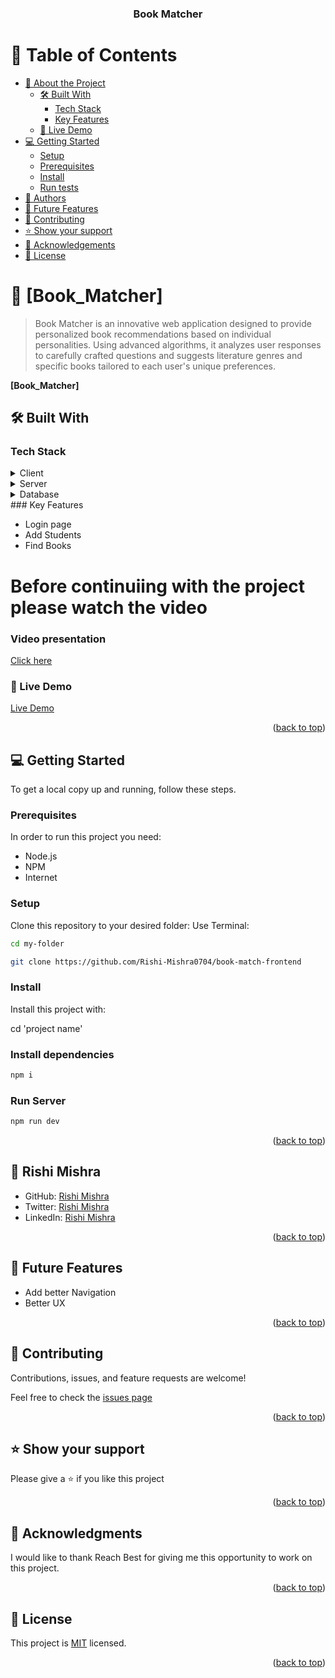 <a name="readme-top"></a>

<div align="center">

  <h3><b>Book Matcher</b></h3>

</div>

<!-- TABLE OF CONTENTS -->

# 📗 Table of Contents

- [📖 About the Project](#about-project)
  - [🛠 Built With](#built-with)
    - [Tech Stack](#tech-stack)
    - [Key Features](#key-features)
  - [🚀 Live Demo](#live-demo)
- [💻 Getting Started](#getting-started)
  - [Setup](#setup)
  - [Prerequisites](#prerequisites)
  - [Install](#install)
  - [Run tests](#run-tests)
- [👥 Authors](#authors)
- [🔭 Future Features](#future-features)
- [🤝 Contributing](#contributing)
- [⭐️ Show your support](#support)
- [🙏 Acknowledgements](#acknowledgements)
- [📝 License](#license)

# 📖 [Book_Matcher] <a name="about-project"></a>

> Book Matcher is an innovative web application designed to provide personalized book recommendations based on individual personalities. Using advanced algorithms, it analyzes user responses to carefully crafted questions and suggests literature genres and specific books tailored to each user's unique preferences.

**[Book_Matcher]**

## 🛠 Built With <a name="built-with"></a>

### Tech Stack <a name="tech-stack"></a>

<details>
<summary>Client</summary>
<ul>
<li>Next.js</li>
<li>Tailwind CSS</li>
<li>TypeScript</li>
</ul>
</details>
<details>
<summary>Server</summary>
<ul>
<li>Django</li>
<li>Django Rest Framework</li>
</ul>
</details>
<details>
<summary>Database</summary>
<ul>
<li>PostgreSQL</li>
</ul>
</details>
### Key Features <a name="key-features"></a>

<ul>
<li>Login page</li>
<li>Add Students</li>
<li>Find Books</li>


</ul>
<h1>Before continuiing with the project please watch the video</h1>

<h3>Video presentation</h3>
<a href="https://drive.google.com/file/d/1bs84yFmiVkm-vmsStWG0C9HwRdqGXVRi/view?usp=sharing">Click here</a>
<h3>🚀 Live Demo</h3>
<a href="https://book-match-frontend.vercel.app/">Live Demo</a>

<p align="right">(<a href="#readme-top">back to top</a>)</p>

## 💻 Getting Started <a name="getting-started"></a>

To get a local copy up and running, follow these steps.

### Prerequisites

In order to run this project you need:
<ul>
<li>Node.js</li>
<li>NPM</li>
<li>Internet</li>


</ul>

### Setup

Clone this repository to your desired folder:
Use Terminal:

```bash
cd my-folder
```
```bash
git clone https://github.com/Rishi-Mishra0704/book-match-frontend
```

### Install

Install this project with:

cd 'project name'

### Install dependencies

```bash
npm i
```

### Run Server
```bash
npm run dev

```


<p align="right">(<a href="#readme-top">back to top</a>)</p>

## <a> 👤 Rishi Mishra </a>

- GitHub: [Rishi Mishra](https://github.com/Rishi-Mishra0704)
- Twitter: [Rishi Mishra](https://twitter.com/RishiMi31357764)
- LinkedIn: [Rishi Mishra](https://www.linkedin.com/in/rrmishra/)

<p align="right">(<a href="#readme-top">back to top</a>)</p>

## 🔭 Future Features <a name="future-features"></a>

<ul>
  <li>Add better Navigation</li>
  <li>Better UX</li>
</ul>

<p align="right">(<a href="#readme-top">back to top</a>)</p>

## 🤝 Contributing <a name="contributing"></a>

Contributions, issues, and feature requests are welcome!

Feel free to check the [issues page](https://github.com/Rishi-Mishra0704/book-cms-frontend/issues)

<p align="right">(<a href="#readme-top">back to top</a>)</p>

## ⭐️ Show your support <a name="support"></a>

Please give a ⭐️ if you like this project

<p align="right">(<a href="#readme-top">back to top</a>)</p>

## 🙏 Acknowledgments <a name="acknowledgements"></a>

I would like to thank Reach Best for giving me this opportunity to work on this project.

<p align="right">(<a href="#readme-top">back to top</a>)</p>

## 📝 License <a name="license"></a>

This project is [MIT](./LICENSE) licensed.

<p align="right">(<a href="#readme-top">back to top</a>)</p>
